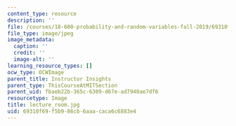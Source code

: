 ```yaml
---
content_type: resource
description: ''
file: /courses/18-600-probability-and-random-variables-fall-2019/69310f69f5b986cb6aaacaca6c6883e4_lecture_room.jpg
file_type: image/jpeg
image_metadata:
  caption: ''
  credit: ''
  image-alt: ''
learning_resource_types: []
ocw_type: OCWImage
parent_title: Instructor Insights
parent_type: ThisCourseAtMITSection
parent_uid: fbaeb22b-365c-6309-d67e-ad7940ae7df6
resourcetype: Image
title: lecture_room.jpg
uid: 69310f69-f5b9-86cb-6aaa-caca6c6883e4
---
```

